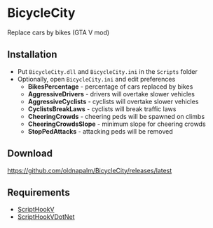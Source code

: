 # BicycleCity

Replace cars by bikes (GTA V mod)

## Installation
- Put `BicycleCity.dll` and `BicycleCity.ini` in the `Scripts` folder
- Optionally, open `BicycleCity.ini` and edit preferences
  - **BikesPercentage** - percentage of cars replaced by bikes
  - **AggressiveDrivers** - drivers will overtake slower vehicles
  - **AggressiveCyclists** - cyclists will overtake slower vehicles
  - **CyclistsBreakLaws** - cyclists will break traffic laws
  - **CheeringCrowds** - cheering peds will be spawned on climbs
  - **CheeringCrowdsSlope** - minimum slope for cheering crowds
  - **StopPedAttacks** - attacking peds will be removed

## Download
https://github.com/oldnapalm/BicycleCity/releases/latest

## Requirements
- [ScriptHookV](http://www.dev-c.com/gtav/scripthookv/)
- [ScriptHookVDotNet](https://github.com/crosire/scripthookvdotnet)
